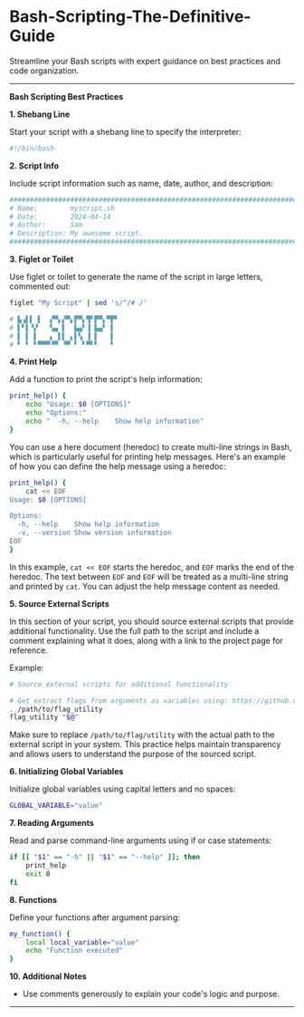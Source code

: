 # Bash-Scripting-The-Definitive-Guide
Streamline your Bash scripts with expert guidance on best practices and code organization.

---

**Bash Scripting Best Practices**

**1. Shebang Line**

Start your script with a shebang line to specify the interpreter:

```bash
#!/bin/bash
```

**2. Script Info**

Include script information such as name, date, author, and description:

```bash
################################################################################
# Name:        myscript.sh
# Date:        2024-04-14
# Author:      Sam
# Description: My awesome script.
################################################################################
```

**3. Figlet or Toilet**

Use figlet or toilet to generate the name of the script in large letters, commented out:

```bash
figlet "My Script" | sed 's/^/# /'
```
```bash
# ▙▗▌▌ ▌  ▞▀▖▞▀▖▛▀▖▜▘▛▀▖▀▛▘
# ▌▘▌▝▞   ▚▄ ▌  ▙▄▘▐ ▙▄▘ ▌ 
# ▌ ▌ ▌   ▖ ▌▌ ▖▌▚ ▐ ▌   ▌ 
# ▘ ▘ ▘▀▀▀▝▀ ▝▀ ▘ ▘▀▘▘   ▘ 
```
**4. Print Help**

Add a function to print the script's help information:

```bash
print_help() {
    echo "Usage: $0 [OPTIONS]"
    echo "Options:"
    echo "  -h, --help    Show help information"
}
```

You can use a here document (heredoc) to create multi-line strings in Bash, which is particularly useful for printing help messages. Here's an example of how you can define the help message using a heredoc:

```bash
print_help() {
    cat << EOF
Usage: $0 [OPTIONS]

Options:
  -h, --help    Show help information
  -v, --version Show version information
EOF
}
```

In this example, `cat << EOF` starts the heredoc, and `EOF` marks the end of the heredoc. The text between `EOF` and `EOF` will be treated as a multi-line string and printed by `cat`. You can adjust the help message content as needed.

**5. Source External Scripts**

In this section of your script, you should source external scripts that provide additional functionality. Use the full path to the script and include a comment explaining what it does, along with a link to the project page for reference.

Example:

```bash
# Source external scripts for additional functionality

# Get extract flags from arguments as variables using: https://github.com/AmosNimos/flag
. /path/to/flag_utility
flag_utility "$@"
```

Make sure to replace `/path/to/flag/utility` with the actual path to the external script in your system. This practice helps maintain transparency and allows users to understand the purpose of the sourced script.

**6. Initializing Global Variables**

Initialize global variables using capital letters and no spaces:

```bash
GLOBAL_VARIABLE="value"
```

**7. Reading Arguments**

Read and parse command-line arguments using if or case statements:

```bash
if [[ "$1" == "-h" || "$1" == "--help" ]]; then
    print_help
    exit 0
fi
```

**8. Functions**

Define your functions after argument parsing:

```bash
my_function() {
    local local_variable="value"
    echo "Function executed"
}
```

**10. Additional Notes**

- Use comments generously to explain your code's logic and purpose.

---
